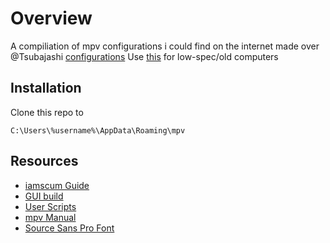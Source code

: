 # Overview
A compiliation of mpv configurations i could find on the internet made over @Tsubajashi [configurations](https://github.com/Tsubajashi/mpv-settings)
Use [this]([url](https://github.com/leonn22/mpv-settings/tree/low-spec)) for low-spec/old computers

## Installation
Clone this repo to
```
C:\Users\%username%\AppData\Roaming\mpv
```
## Resources
- [iamscum Guide](https://iamscum.wordpress.com/guides/videoplayback-guide/mpv-conf/)
- [GUI build](https://sourceforge.net/projects/mpv-player-windows/files/)
- [User Scripts](https://github.com/mpv-player/mpv/wiki/User-Scripts)
- [mpv Manual](https://mpv.io/manual/master/)
- [Source Sans Pro Font](https://fonts.google.com/specimen/Source+Sans+Pro)
